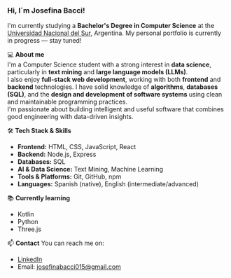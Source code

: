### Hi, I´m Josefina Bacci!
I'm currently studying a **Bachelor's Degree in Computer Science** at the [Universidad Nacional del Sur](https://www.uns.edu.ar/), Argentina.
My personal portfolio is currently in progress — stay tuned!

💻 **About me**  
I'm a Computer Science student with a strong interest in **data science**, particularly in **text mining** and **large language models (LLMs)**.  
I also enjoy **full-stack web development**, working with both **frontend** and **backend** technologies.
I have solid knowledge of **algorithms**, **databases (SQL)**, and the **design and development of software systems** using clean and maintainable programming practices.  
I'm passionate about building intelligent and useful software that combines good engineering with data-driven insights.

🛠️ **Tech Stack & Skills**
- **Frontend:** HTML, CSS, JavaScript, React
- **Backend:** Node.js, Express
- **Databases:** SQL
- **AI & Data Science:** Text Mining, Machine Learning
- **Tools & Platforms:** Git, GitHub, npm
- **Languages:** Spanish (native), English (intermediate/advanced)

📚 **Currently learning**
- Kotlin
- Python
- Three.js

📫 **Contact**
You can reach me on:
- [LinkedIn](https://www.linkedin.com/josefina-bacci) 
- Email: josefinabacci015@gmail.com 
